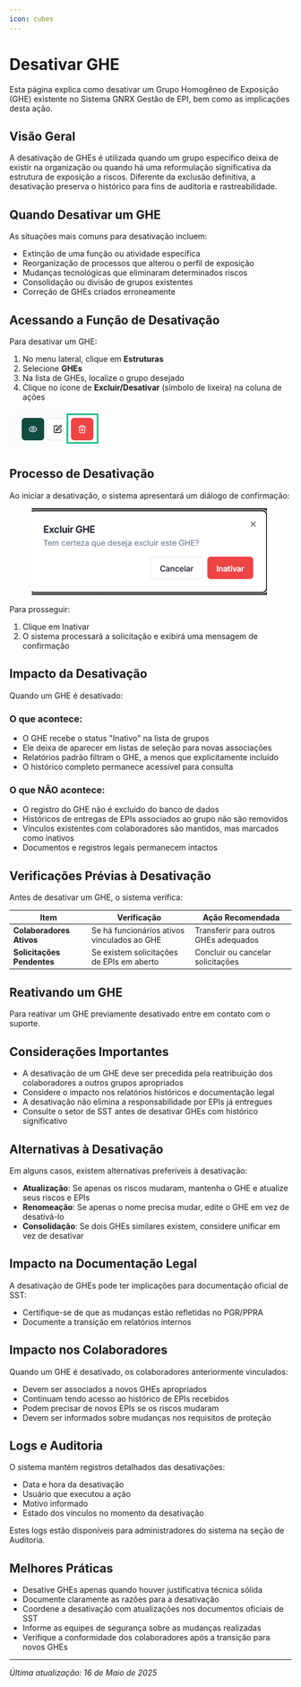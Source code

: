 ```yaml
---
icon: cubes
---
```


# Desativar GHE

Esta página explica como desativar um Grupo Homogêneo de Exposição (GHE) existente no Sistema GNRX Gestão de EPI, bem como as implicações desta ação.

## Visão Geral

A desativação de GHEs é utilizada quando um grupo específico deixa de existir na organização ou quando há uma reformulação significativa da estrutura de exposição a riscos. Diferente da exclusão definitiva, a desativação preserva o histórico para fins de auditoria e rastreabilidade.

## Quando Desativar um GHE

As situações mais comuns para desativação incluem:

* Extinção de uma função ou atividade específica
* Reorganização de processos que alterou o perfil de exposição
* Mudanças tecnológicas que eliminaram determinados riscos
* Consolidação ou divisão de grupos existentes
* Correção de GHEs criados erroneamente

## Acessando a Função de Desativação

Para desativar um GHE:

1. No menu lateral, clique em **Estruturas**
2. Selecione **GHEs**
3. Na lista de GHEs, localize o grupo desejado
4. Clique no ícone de **Excluir/Desativar** (símbolo de lixeira) na coluna de ações

![Desativar GHE](<../../.gitbook/assets/image (13) (1).png>)

## Processo de Desativação

Ao iniciar a desativação, o sistema apresentará um diálogo de confirmação:

<figure><img src="../../.gitbook/assets/image (29) (1).png" alt=""><figcaption></figcaption></figure>

Para prosseguir:

1. Clique em Inativar
2. O sistema processará a solicitação e exibirá uma mensagem de confirmação

## Impacto da Desativação

Quando um GHE é desativado:

### O que acontece:

* O GHE recebe o status "Inativo" na lista de grupos
* Ele deixa de aparecer em listas de seleção para novas associações
* Relatórios padrão filtram o GHE, a menos que explicitamente incluído
* O histórico completo permanece acessível para consulta

### O que NÃO acontece:

* O registro do GHE não é excluído do banco de dados
* Históricos de entregas de EPIs associados ao grupo não são removidos
* Vínculos existentes com colaboradores são mantidos, mas marcados como inativos
* Documentos e registros legais permanecem intactos

## Verificações Prévias à Desativação

Antes de desativar um GHE, o sistema verifica:

| Item                       | Verificação                                 | Ação Recomendada                      |
| -------------------------- | ------------------------------------------- | ------------------------------------- |
| **Colaboradores Ativos**   | Se há funcionários ativos vinculados ao GHE | Transferir para outros GHEs adequados |
| **Solicitações Pendentes** | Se existem solicitações de EPIs em aberto   | Concluir ou cancelar solicitações     |

## Reativando um GHE

Para reativar um GHE previamente desativado entre em contato com o suporte.

## Considerações Importantes

* A desativação de um GHE deve ser precedida pela reatribuição dos colaboradores a outros grupos apropriados
* Considere o impacto nos relatórios históricos e documentação legal
* A desativação não elimina a responsabilidade por EPIs já entregues
* Consulte o setor de SST antes de desativar GHEs com histórico significativo

## Alternativas à Desativação

Em alguns casos, existem alternativas preferíveis à desativação:

* **Atualização**: Se apenas os riscos mudaram, mantenha o GHE e atualize seus riscos e EPIs
* **Renomeação**: Se apenas o nome precisa mudar, edite o GHE em vez de desativá-lo
* **Consolidação**: Se dois GHEs similares existem, considere unificar em vez de desativar

## Impacto na Documentação Legal

A desativação de GHEs pode ter implicações para documentação oficial de SST:

* Certifique-se de que as mudanças estão refletidas no PGR/PPRA
* Documente a transição em relatórios internos

## Impacto nos Colaboradores

Quando um GHE é desativado, os colaboradores anteriormente vinculados:

* Devem ser associados a novos GHEs apropriados
* Continuam tendo acesso ao histórico de EPIs recebidos
* Podem precisar de novos EPIs se os riscos mudaram
* Devem ser informados sobre mudanças nos requisitos de proteção

## Logs e Auditoria

O sistema mantém registros detalhados das desativações:

* Data e hora da desativação
* Usuário que executou a ação
* Motivo informado
* Estado dos vínculos no momento da desativação

Estes logs estão disponíveis para administradores do sistema na seção de Auditoria.

## Melhores Práticas

* Desative GHEs apenas quando houver justificativa técnica sólida
* Documente claramente as razões para a desativação
* Coordene a desativação com atualizações nos documentos oficiais de SST
* Informe as equipes de segurança sobre as mudanças realizadas
* Verifique a conformidade dos colaboradores após a transição para novos GHEs

***

_Última atualização: 16 de Maio de 2025_
